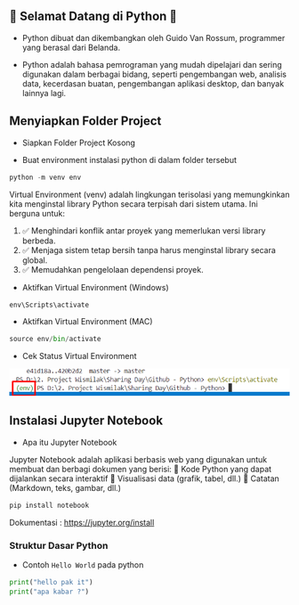 ## 👋 Selamat Datang di Python 👋
- Python dibuat dan dikembangkan oleh Guido Van Rossum, programmer yang berasal dari Belanda.

- Python adalah bahasa pemrograman yang mudah dipelajari dan sering digunakan dalam berbagai bidang, seperti pengembangan web, analisis data, kecerdasan buatan, pengembangan aplikasi desktop, dan banyak lainnya lagi.

## Menyiapkan Folder Project
- Siapkan Folder Project Kosong

- Buat environment instalasi python di dalam folder tersebut

```python
python -m venv env
```

Virtual Environment (venv) adalah lingkungan terisolasi yang memungkinkan kita menginstal library Python secara terpisah dari sistem utama. Ini berguna untuk:
1. ✅ Menghindari konflik antar proyek yang memerlukan versi library berbeda.
2. ✅ Menjaga sistem tetap bersih tanpa harus menginstal library secara global.
3. ✅ Memudahkan pengelolaan dependensi proyek.

- Aktifkan Virtual Environment (Windows)
```python
env\Scripts\activate
```
- Aktifkan Virtual Environment (MAC)
```python
source env/bin/activate
```
- Cek Status Virtual Environment

![alt text](image-1.png)

## Instalasi Jupyter Notebook
- Apa itu Jupyter Notebook

Jupyter Notebook adalah aplikasi berbasis web yang digunakan untuk membuat dan berbagi dokumen yang berisi:
📌 Kode Python yang dapat dijalankan secara interaktif
📌 Visualisasi data (grafik, tabel, dll.)
📌 Catatan (Markdown, teks, gambar, dll.)

```python
pip install notebook
```

Dokumentasi : https://jupyter.org/install

<!-- <img src="image.png" width="300"> -->

### Struktur Dasar Python

- Contoh `Hello World` pada python

```python
print("hello pak it")
print("apa kabar ?")
```

###